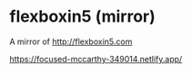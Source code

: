 # flexboxin5 (mirror)

A mirror of http://flexboxin5.com


https://focused-mccarthy-349014.netlify.app/
